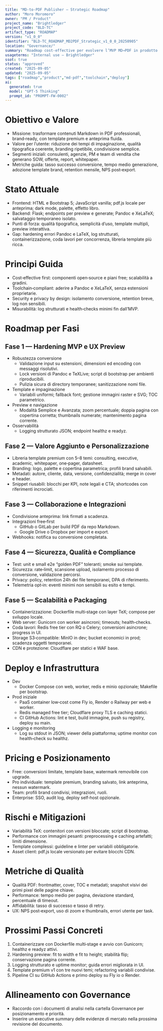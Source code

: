 ```yaml
---
title: "MD-to-PDF Publisher — Strategic Roadmap"
author: "Moro Moromoro"
owner: "PM / Product"
project_name: "Brightledger"
project_code: "BLD-TC"
artifact_type: "ROADMAP"
version: "v1_0_0"
identifier: "BLD-TC_ROADMAP_MD2PDF_Strategic_v1_0_0_20250905"
location: "Governance/"
summary: "Roadmap cost‑effective per evolvere l’MVP MD→PDF in prodotto professionale, robusto e valutabile dal mercato, con deployment e scalabilità graduale."
usageterms: "Internal use – Brightledger"
ssot: true
status: "approved"
created: "2025-09-05"
updated: "2025-09-05"
tags: ["roadmap","product","md-pdf","toolchain","deploy"]
ai:
  generated: true
  model: "GPT-5 Thinking"
  prompt_id: "PROMPT-FW-0002"
---
```


# Obiettivo e Valore

- Missione: trasformare contenuti Markdown in PDF professionali, brand‑ready, con template premium e anteprima fluida.
- Valore per l’utente: riduzione dei tempi di impaginazione, qualità tipografica coerente, branding ripetibile, condivisione semplice.
- Segmenti iniziali: consulenti, agenzie, PM e team di vendita che generano SOW, offerte, report, whitepaper.
- Metriche guida: tasso successo conversione, tempo medio generazione, adozione template brand, retention mensile, NPS post‑export.

# Stato Attuale

- Frontend: HTML e Bootstrap 5; JavaScript vanilla; pdf.js locale per anteprima; dark mode, palette, effetto libro.
- Backend: Flask; endpoints per preview e generate; Pandoc e XeLaTeX; salvataggio temporaneo isolato.
- Punti di forza: qualità tipografica, semplicità d’uso, template multipli, preview interattiva.
- Gap: hardening errori Pandoc e LaTeX, log strutturati, containerizzazione, coda lavori per concorrenza, libreria template più ricca.

# Principi Guida

- Cost‑effective first: componenti open‑source e piani free; scalabilità a gradini.
- Toolchain‑compliant: aderire a Pandoc e XeLaTeX, senza estensioni proprietarie.
- Security e privacy by design: isolamento conversione, retention breve, log non sensibili.
- Misurabilità: log strutturati e health‑checks minimi fin dall’MVP.

# Roadmap per Fasi

## Fase 1 — Hardening MVP e UX Preview

- Robustezza conversione
  - Validazione input su estensioni, dimensioni ed encoding con messaggi risolutivi.
  - Lock versioni di Pandoc e TeXLive; script di bootstrap per ambienti riproducibili.
  - Pulizia sicura di directory temporanee; sanitizzazione nomi file.
- Template e impaginazione
  - Variabili uniformi; fallback font; gestione immagini raster e SVG; TOC parametrico.
- Preview e navigazione
  - Modalità Semplice e Avanzata; zoom percentuale; doppia pagina con copertina corretta; thumbnails numerate; mantenimento pagina corrente.
- Osservabilità
  - Logging strutturato JSON; endpoint healthz e readyz.

## Fase 2 — Valore Aggiunto e Personalizzazione

- Libreria template premium con 5–8 temi: consulting, executive, academic, whitepaper, one‑pager, datasheet.
- Branding: logo, palette e copertina parametrica; profili brand salvabili.
- Metadati: autore, cliente, data, versione, confidenzialità; merge in cover e header.
- Snippet riusabili: blocchi per KPI, note legali e CTA; shortcodes con riferimenti incrociati.

## Fase 3 — Collaborazione e Integrazioni

- Condivisione anteprima: link firmati a scadenza.
- Integrazioni free‑first
  - GitHub o GitLab per build PDF da repo Markdown.
  - Google Drive o Dropbox per import e export.
- Webhooks: notifica su conversione completata.

## Fase 4 — Sicurezza, Qualità e Compliance

- Test: unit e small e2e “golden PDF” toleranti; smoke sui template.
- Sicurezza: rate‑limit, scansione upload, isolamento processo di conversione, validazione percorsi.
- Privacy: policy, retention 24h dei file temporanei, DPA di riferimento.
- Telemetria opt‑in: eventi minimi non sensibili su esito e tempi.

## Fase 5 — Scalabilità e Packaging

- Containerizzazione: Dockerfile multi‑stage con layer TeX; compose per sviluppo locale.
- Web server: Gunicorn con worker asincroni; timeouts; health‑checks.
- Coda lavori: Redis free tier con RQ o Celery; conversioni asincrone; progress in UI.
- Storage S3‑compatible: MinIO in dev; bucket economici in prod; scadenza oggetti temporanei.
- CDN e protezione: Cloudflare per statici e WAF base.

# Deploy e Infrastruttura

- Dev
  - Docker Compose con web, worker, redis e minio opzionale; Makefile per bootstrap.
- Prod iniziale
  - PaaS container low‑cost come Fly io, Render o Railway per web e worker.
  - Redis managed free tier; Cloudflare proxy TLS e caching statici.
  - CI GitHub Actions: lint e test, build immagine, push su registry, deploy su main.
- Logging e monitoring
  - Log su stdout in JSON; viewer della piattaforma; uptime monitor con health‑check su healthz.

# Pricing e Posizionamento

- Free: conversioni limitate, template base, watermark removibile con upgrade.
- Pro individuale: template premium, branding salvato, link anteprima, nessun watermark.
- Team: profili brand condivisi, integrazioni, ruoli.
- Enterprise: SSO, audit log, deploy self‑host opzionale.

# Rischi e Mitigazioni

- Variabilità TeX: contenitori con versioni bloccate; script di bootstrap.
- Performance con immagini pesanti: preprocessing e caching artefatti; limiti dimensione.
- Template complessi: guideline e linter per variabili obbligatorie.
- Asset client: pdf.js locale versionato per evitare blocchi CDN.

# Metriche di Qualità

- Qualità PDF: frontmatter, cover, TOC e metadati; snapshot visivi dei primi pixel delle pagine chiave.
- Performance: tempo medio per pagina, deviazione standard, percentuale di timeout.
- Affidabilità: tasso di successo e tasso di retry.
- UX: NPS post‑export, uso di zoom e thumbnails, errori utente per task.

# Prossimi Passi Concreti

1. Containerizzare con Dockerfile multi‑stage e avvio con Gunicorn; healthz e readyz attivi.
2. Hardening preview: fit to width e fit to height; stabilità flip; conservazione pagina corrente.
3. Logging strutturato e uptime monitor; guida errori migliorata in UI.
4. Template premium v1 con tre nuovi temi; refactoring variabili condivise.
5. Pipeline CI su GitHub Actions e primo deploy su Fly io o Render.

# Allineamento con Governance

- Raccordo con i documenti di analisi nella cartella Governance per posizionamento e priorità.
- Inserire un executive summary delle evidenze di mercato nella prossima revisione del documento.
